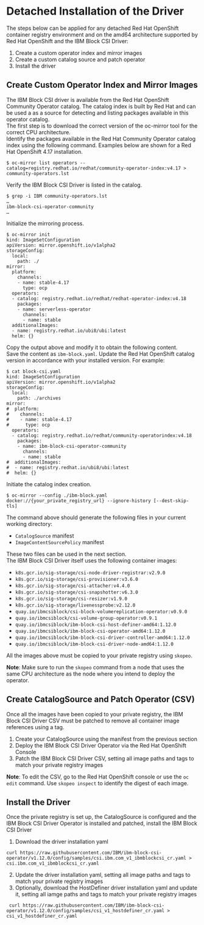 # Detached Installation of the Driver

The steps below can be applied for any detached Red Hat OpenShift container registry environment and on the amd64 architecture supported by Red Hat OpenShift and the IBM Block CSI Driver:

1. Create a custom operator index and mirror images
2. Create a custom catalog source and patch operator
3. Install the driver

## Create Custom Operator Index and Mirror Images

The IBM Block CSI driver is available from the Red Hat OpenShift Community Operator catalog. The catalog index is built by Red Hat and can be used a as a source for detecting and listing packages available in this operator catalog.<br>
The first step is to download the correct version of the oc-mirror tool for the correct CPU architecture.<br>
Identify the packages available in the Red Hat Community Operator catalog index using the following command. Examples below are shown for a Red Hat OpenShift 4.17 installation.<br>

```
$ oc-mirror list operators --catalog=registry.redhat.io/redhat/community-operator-index:v4.17 > community-operators.lst
```

Verify the IBM Block CSI Driver is listed in the catalog.

```
$ grep -i IBM community-operators.lst
…
ibm-block-csi-operator-community
…
```

Initialize the mirroring process.

```
$ oc-mirror init
kind: ImageSetConfiguration
apiVersion: mirror.openshift.io/v1alpha2
storageConfig:
  local:
    path: ./
mirror:
  platform:
    channels:
    - name: stable-4.17
      type: ocp
  operators:
  - catalog: registry.redhat.io/redhat/redhat-operator-index:v4.18
    packages:
    - name: serverless-operator
      channels:
      - name: stable
  additionalImages:
  - name: registry.redhat.io/ubi8/ubi:latest
  helm: {}
```

Copy the output above and modify it to obtain the following content.<br>
Save the content as ```ibm-block.yaml```. Update the Red Hat OpenShift catalog version in accordance with your installed version. For example:

```
$ cat block-csi.yaml
kind: ImageSetConfiguration
apiVersion: mirror.openshift.io/v1alpha2
storageConfig:
  local:
    path: ./archives
mirror:
#  platform:
#    channels:
#    - name: stable-4.17
#      type: ocp
  operators:
  - catalog: registry.redhat.io/redhat/community-operatorindex:v4.18
    packages:
    - name: ibm-block-csi-operator-community
      channels:
      - name: stable
#  additionalImages:
#  - name: registry.redhat.io/ubi8/ubi:latest
#  helm: {}
```

Initiate the catalog index creation.

```
$ oc-mirror --config ./ibm-block.yaml docker://{your_private_registry_url} --ignore-history [--dest-skip-tls]
```
The command above should generate the following files in your current working directory:

* ```CatalogSource``` manifest
* ```ImageContentSourcePolicy``` manifest

These two files can be used in the next section.<br>
The IBM Block CSI Driver itself uses the following container images:

* ```k8s.gcr.io/sig-storage/csi-node-driver-registrar:v2.9.0```
* ```k8s.gcr.io/sig-storage/csi-provisioner:v3.6.0```
* ```k8s.gcr.io/sig-storage/csi-attacher:v4.4.0```
* ```k8s.gcr.io/sig-storage/csi-snapshotter:v6.3.0```
* ```k8s.gcr.io/sig-storage/csi-resizer:v1.9.0```
* ```k8s.gcr.io/sig-storage/livenessprobe:v2.12.0```
* ```quay.io/ibmcsiblock/csi-block-volumereplication-operator:v0.9.0```
* ```quay.io/ibmcsiblock/csi-volume-group-operator:v0.9.1```
* ```quay.io/ibmcsiblock/ibm-block-csi-host-definer-amd64:1.12.0```
* ```quay.io/ibmcsiblock/ibm-block-csi-operator-amd64:1.12.0 ```
* ```quay.io/ibmcsiblock/ibm-block-csi-driver-controller-amd64:1.12.0```
* ```quay.io/ibmcsiblock/ibm-block-csi-driver-node-amd64:1.12.0```

All the images above must be copied to your private registry using ```skopeo```.<br>

**Note**: Make sure to run the ```skopeo``` command from a node that uses the same CPU architecture as the node where you intend to deploy the operator.

## Create CatalogSource and Patch Operator (CSV)

Once all the images have been copied to your private registry, the IBM Block CSI Driver CSV must be patched to remove all container image references using a tag.

1. Create your CatalogSource using the manifest from the previous section
2. Deploy the IBM Block CSI Driver Operator via the Red Hat OpenShift Console
3. Patch the IBM Block CSI Driver CSV, setting all image paths and tags to match your private registry images

**Note**: To edit the CSV, go to the Red Hat OpenShift console or use the ```oc edit``` command. Use ```skopeo inspect``` to identify the digest of each image.

## Install the Driver

Once the private registry is set up, the CatalogSource is configured and the IBM Block CSI Driver Operator is installed and patched, install the IBM Block CSI Driver

1. Download the driver installation yaml
```
curl https://raw.githubusercontent.com/IBM/ibm-block-csi-operator/v1.12.0/config/samples/csi.ibm.com_v1_ibmblockcsi_cr.yaml > csi.ibm.com_v1_ibmblockcsi_cr.yaml
```
2. Update the driver installation yaml, setting all image paths and tags to match your private registry images
3. Optionally, download the HostDefiner driver installation yaml and update it, setting all iamge paths and tags to match your private registry images
```
 curl https://raw.githubusercontent.com/IBM/ibm-block-csi-operator/v1.12.0/config/samples/csi_v1_hostdefiner_cr.yaml > csi_v1_hostdefiner_cr.yaml
 ```

